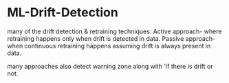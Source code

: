 # ML-Drift-Detection

many of the drift detection & retraining techniques:
Active approach- where retraining happens only when drift is detected in data.
Passive approach- when continuous retraining happens assuming drift is always present in data. 
 
many approaches also detect warning zone along with 'if there is drift or not.
